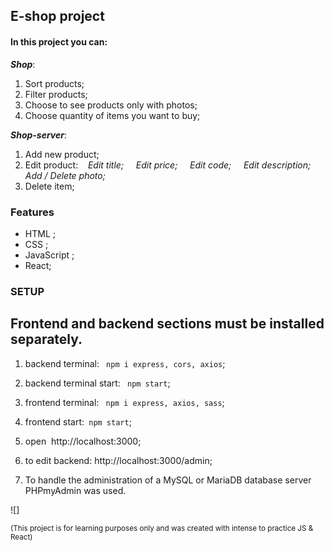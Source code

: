 ## E-shop project

#### In this project you can:

***Shop***:
1. Sort products;
2. Filter products;
3. Choose to see products only with photos;
4. Choose quantity of items you want to buy;

***Shop-server***:
1. Add new product;
2. Edit product:
   *Edit title;
     Edit price;
     Edit code;
     Edit description;
     Add / Delete photo;*
4. Delete item;


### Features

- HTML ;
- CSS ;
- JavaScript ;
- React;

### SETUP

Frontend and backend sections must be installed separately.
                
----
1) backend terminal: ` npm i express, cors, axios`;

2) backend terminal start: ` npm start`;

3) frontend terminal: ` npm i express, axios, sass`;

4) frontend start:` npm start`;

4) open  http://localhost:3000;

5) to edit backend: http://localhost:3000/admin;

6) To handle the administration of a MySQL or MariaDB database server PHPmyAdmin was used.

![]



<sub> (This project is for learning purposes only and was created with intense to practice JS & React) </sub>
